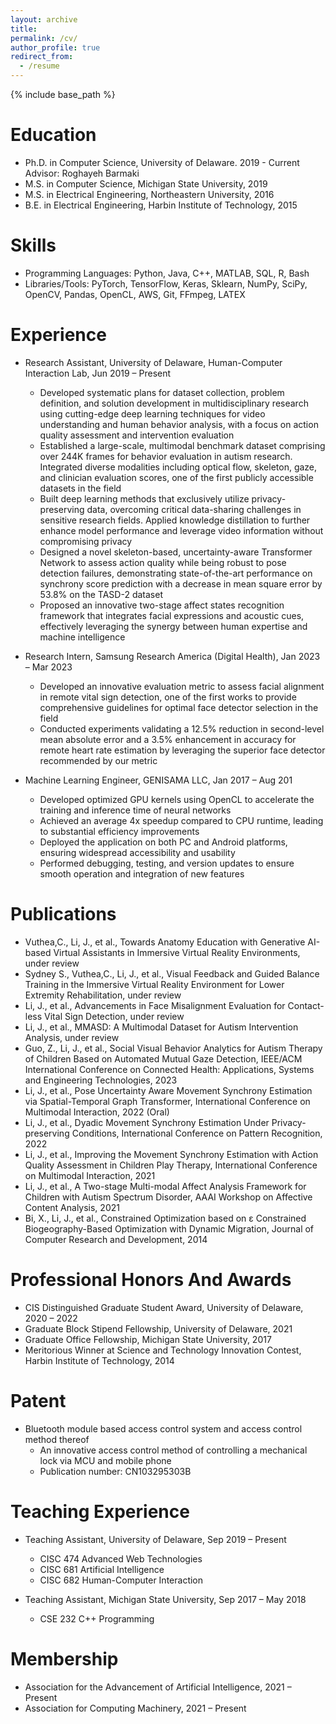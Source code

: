 ```yaml
---
layout: archive
title: 
permalink: /cv/
author_profile: true
redirect_from:
  - /resume
---
```


{% include base_path %}

Education
======
* Ph.D. in Computer Science, University of Delaware. 2019 - Current <br/>
  Advisor: Roghayeh Barmaki
* M.S. in Computer Science, Michigan State University, 2019
* M.S. in Electrical Engineering, Northeastern University, 2016
* B.E. in Electrical Engineering, Harbin Institute of Technology, 2015

Skills
======
* Programming Languages: Python, Java, C++, MATLAB, SQL, R, Bash
* Libraries/Tools: PyTorch, TensorFlow, Keras, Sklearn, NumPy, SciPy, OpenCV, Pandas, OpenCL, AWS, Git, FFmpeg, LATEX

Experience
======
* Research Assistant, University of Delaware, Human-Computer Interaction Lab, Jun 2019 – Present
  * Developed systematic plans for dataset collection, problem definition, and solution development in multidisciplinary research using cutting-edge deep learning techniques for video understanding and human behavior analysis, with a focus on action quality assessment and intervention evaluation
  *	Established a large-scale, multimodal benchmark dataset comprising over 244K frames for behavior evaluation in autism research. Integrated diverse modalities including optical flow, skeleton, gaze, and clinician evaluation scores, one of the first publicly accessible datasets in the field
  *	Built deep learning methods that exclusively utilize privacy-preserving data, overcoming critical data-sharing challenges in sensitive research fields. Applied knowledge distillation to further enhance model performance and leverage video information without compromising privacy
  *	Designed a novel skeleton-based, uncertainty-aware Transformer Network to assess action quality while being robust to pose detection failures, demonstrating state-of-the-art performance on synchrony score prediction with a decrease in mean square error by 53.8% on the TASD-2 dataset
  *	Proposed an innovative two-stage affect states recognition framework that integrates facial expressions and acoustic cues, effectively leveraging the synergy between human expertise and machine intelligence

* Research Intern, Samsung Research America (Digital Health), Jan 2023 – Mar 2023
  * Developed an innovative evaluation metric to assess facial alignment in remote vital sign detection, one of the first works to provide comprehensive guidelines for optimal face detector selection in the field
  * Conducted experiments validating a 12.5% reduction in second-level mean absolute error and a 3.5% enhancement in accuracy for remote heart rate estimation by leveraging the superior face detector recommended by our metric

* Machine Learning Engineer, GENISAMA LLC, Jan 2017 – Aug 201
  * Developed optimized GPU kernels using OpenCL to accelerate the training and inference time of neural networks
  * Achieved an average 4x speedup compared to CPU runtime, leading to substantial efficiency improvements
  * Deployed the application on both PC and Android platforms, ensuring widespread accessibility and usability
  * Performed debugging, testing, and version updates to ensure smooth operation and integration of new features

<!-- Publications
======
  <ul>{% for post in site.publications %}
    {% include archive-single-cv.html %}
  {% endfor %}</ul> -->

Publications
======
* Vuthea,C., Li, J., et al., Towards Anatomy Education with Generative AI-based Virtual Assistants in Immersive
Virtual Reality Environments, under review
* Sydney S., Vuthea,C., Li, J., et al., Visual Feedback and Guided Balance Training in the Immersive Virtual Reality
Environment for Lower Extremity Rehabilitation, under review
* Li, J., et al., Advancements in Face Misalignment Evaluation for Contact-less Vital Sign Detection, under review
* Li, J., et al., MMASD: A Multimodal Dataset for Autism Intervention Analysis, under review
* Guo, Z., Li, J., et al., Social Visual Behavior Analytics for Autism Therapy of Children Based on Automated Mutual Gaze Detection, IEEE/ACM International Conference on Connected Health: Applications, Systems and Engineering Technologies, 2023
* Li, J., et al., Pose Uncertainty Aware Movement Synchrony Estimation via Spatial-Temporal Graph Transformer, International Conference on Multimodal Interaction, 2022 (Oral)
* Li, J., et al., Dyadic Movement Synchrony Estimation Under Privacy-preserving Conditions, International Conference on Pattern Recognition, 2022
* Li, J., et al., Improving the Movement Synchrony Estimation with Action Quality Assessment in Children Play Therapy, International Conference on Multimodal Interaction, 2021
* Li, J., et al., A Two-stage Multi-modal Affect Analysis Framework for Children with Autism Spectrum Disorder, AAAI Workshop on Affective Content Analysis, 2021
* Bi, X., Li, J., et al., Constrained Optimization based on ε Constrained Biogeography-Based Optimization with Dynamic Migration, Journal of Computer Research and Development, 2014

  

Professional Honors And Awards
======
* CIS Distinguished Graduate Student Award, University of Delaware, 2020 – 2022
* Graduate Block Stipend Fellowship, University of Delaware, 2021
* Graduate Office Fellowship, Michigan State University, 2017
* Meritorious Winner at Science and Technology Innovation Contest, Harbin Institute of Technology, 2014

Patent
======
* Bluetooth module based access control system and access control method thereof
  * An innovative access control method of controlling a mechanical lock via MCU and mobile phone 
  * Publication number: CN103295303B 

Teaching Experience
======
* Teaching Assistant, University of Delaware, Sep 2019 – Present
  * CISC 474 Advanced Web Technologies
  * CISC 681 Artificial Intelligence
  * CISC 682 Human-Computer Interaction

* Teaching Assistant, Michigan State University, Sep 2017 – May 2018   
  * CSE 232 C++ Programming

Membership
======
*	Association for the Advancement of Artificial Intelligence, 2021 – Present
* Association for Computing Machinery, 2021 – Present




<!--  
Talks
======
  <ul>{% for post in site.talks %}
    {% include archive-single-talk-cv.html %}
  {% endfor %}</ul>

Teaching
======
  <ul>{% for post in site.teaching %}
    {% include archive-single-cv.html %}
  {% endfor %}</ul>
Service and leadership
======
* Currently signed in to 43 different slack teams
-->
